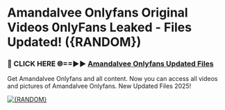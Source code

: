 # Amandalvee Onlyfans Original Videos 0nlyFans Leaked - Files Updated! ({RANDOM})

<h3>🔴 CLICK HERE 🌐==►► <a href="https://betterlinks.top/A2PfLJ" rel="nofollow">Amandalvee Onlyfans Updated Files</a></h3>

Get Amandalvee Onlyfans and all content. Now you can access all videos and pictures of Amandalvee Onlyfans. New Updated Files 2025!

[![{RANDOM}](https://i.imgur.com/ppqm5kG.gif)](https://betterlinks.top/A2PfLJ)